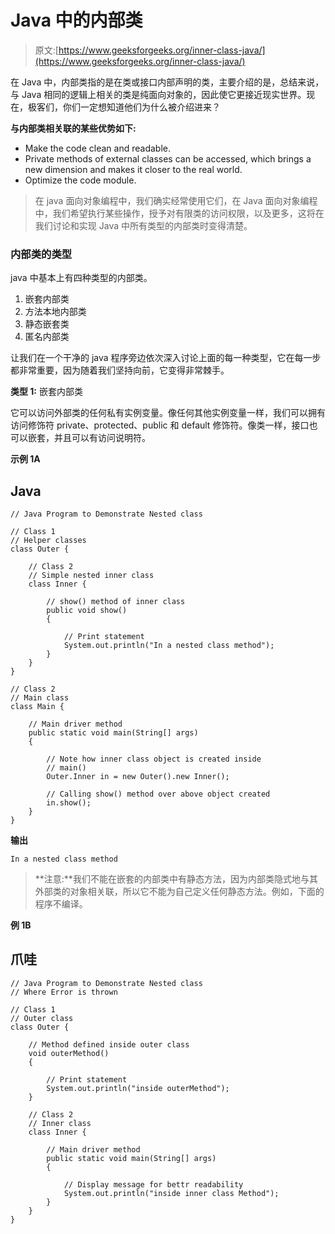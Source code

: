 # Java 中的内部类

> 原文:[https://www.geeksforgeeks.org/inner-class-java/](https://www.geeksforgeeks.org/inner-class-java/)

在 Java 中，内部类指的是在类或接口内部声明的类，主要介绍的是，总结来说，与 Java 相同的逻辑上相关的类是纯面向对象的，因此使它更接近现实世界。现在，极客们，你们一定想知道他们为什么被介绍进来？

**与内部类相关联的某些优势如下:**

*   Make the code clean and readable.
*   Private methods of external classes can be accessed, which brings a new dimension and makes it closer to the real world.
*   Optimize the code module.

> 在 java 面向对象编程中，我们确实经常使用它们，在 Java 面向对象编程中，我们希望执行某些操作，授予对有限类的访问权限，以及更多，这将在我们讨论和实现 Java 中所有类型的内部类时变得清楚。

### **内部类的类型**

java 中基本上有四种类型的内部类。

1.  嵌套内部类
2.  方法本地内部类
3.  静态嵌套类
4.  匿名内部类

让我们在一个干净的 java 程序旁边依次深入讨论上面的每一种类型，它在每一步都非常重要，因为随着我们坚持向前，它变得非常棘手。

**类型 1:** 嵌套内部类

它可以访问外部类的任何私有实例变量。像任何其他实例变量一样，我们可以拥有访问修饰符 private、protected、public 和 default 修饰符。像类一样，接口也可以嵌套，并且可以有访问说明符。

**示例 1A**

## Java

```
// Java Program to Demonstrate Nested class 

// Class 1
// Helper classes
class Outer {

    // Class 2
    // Simple nested inner class
    class Inner {

        // show() method of inner class
        public void show()
        {

            // Print statement
            System.out.println("In a nested class method");
        }
    }
}

// Class 2
// Main class
class Main {

    // Main driver method
    public static void main(String[] args)
    {

        // Note how inner class object is created inside
        // main()
        Outer.Inner in = new Outer().new Inner();

        // Calling show() method over above object created
        in.show();
    }
}
```

**输出**

```
In a nested class method
```

> **注意:**我们不能在嵌套的内部类中有静态方法，因为内部类隐式地与其外部类的对象相关联，所以它不能为自己定义任何静态方法。例如，下面的程序不编译。

**例 1B**

## 爪哇

```
// Java Program to Demonstrate Nested class 
// Where Error is thrown

// Class 1
// Outer class
class Outer {

    // Method defined inside outer class
    void outerMethod()
    {

        // Print statement
        System.out.println("inside outerMethod");
    }

    // Class 2
    // Inner class
    class Inner {

        // Main driver method
        public static void main(String[] args)
        {

            // Display message for bettr readability
            System.out.println("inside inner class Method");
        }
    }
}
```